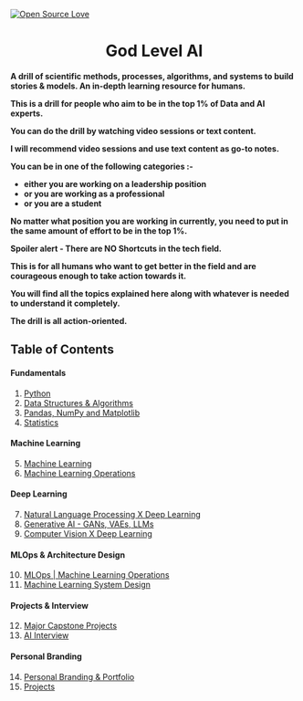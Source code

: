 [![Open Source Love](https://firstcontributions.github.io/open-source-badges/badges/open-source-v1/open-source.svg)](https://github.com/hemansnation/God-Level-AI)

<h1 align= "center" > God Level AI</h1>
<p><b>
A drill of scientific methods, processes, algorithms, and systems to build stories & models. An in-depth learning resource for humans.

This is a drill for people who aim to be in the top 1% of Data and AI experts.

You can do the drill by watching video sessions or text content.

I will recommend video sessions and use text content as go-to notes.

You can be in one of the following categories :-
- either you are working on a leadership position
- or you are working as a professional
- or you are a student

No matter what position you are working in currently, you need to put in the same amount of effort to be in the top 1%.

Spoiler alert - There are NO Shortcuts in the tech field.

This is for all humans who want to get better in the field and are courageous enough to take action towards it.

You will find all the topics explained here along with whatever is needed to understand it completely.

The drill is all action-oriented.
</b></p>
## Table of Contents

#### Fundamentals
1. [Python](./01_Python/)
2. [Data Structures & Algorithms](/02_Data%20Structures%20and%20Algorithms/)
3. [Pandas, NumPy and Matplotlib](/03_Pandas%20NumPy%20Matplotlib/)
4. [Statistics](/04_Statistics/)
#### Machine Learning
5. [Machine Learning](/05_Machine%20Learning/)
6. [Machine‌ ‌Learning‌ Operations](/06_ML%20Ops/)

#### Deep Learning
7. [Natural Language Processing X Deep Learning]()
8. [Generative AI - GANs, VAEs, LLMs]()
9. [Computer Vision X Deep Learning]()

#### MLOps & Architecture Design
10. [MLOps | Machine Learning Operations]()
11. [Machine Learning System Design]()

#### Projects & Interview
12. [Major Capstone Projects]()
13. [AI Interview]()

#### Personal Branding
14. [Personal Branding & Portfolio]()
15. [Projects](/projects/)








